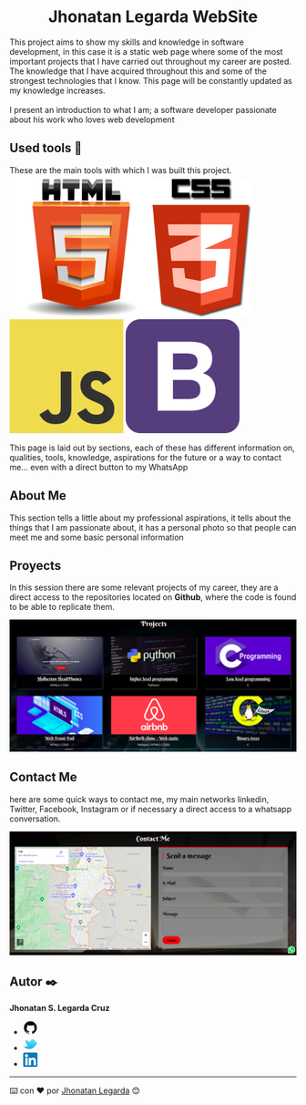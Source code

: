 <h1 align="center">Jhonatan Legarda WebSite</h1>
<p>
    This project aims to show my skills and knowledge in software development, in this case it is a static web page where some of the most important projects that I have carried out throughout my career are posted. The knowledge that I have acquired throughout this and some of the strongest technologies that I know. This page will be constantly updated as my knowledge increases.
    <br><br>
    I present an introduction to what I am; a software developer passionate about his work who loves web development
</p>

## Used tools 🔧
<p>
    These are the main tools with which I was built this project.<br>
    <img src="https://github.com/steven-cruz/steven-cruz.github.io/blob/master/img/html5.png?raw=true" width="250" alt="html5 logo"><img src="https://github.com/steven-cruz/steven-cruz.github.io/blob/master/img/css.png?raw=true" width="175" alt="css logo">  <img src="https://github.com/steven-cruz/steven-cruz.github.io/blob/master/img/js.png?raw=true" width="200" alt="js logo"> <img src="https://raw.githubusercontent.com/steven-cruz/steven-cruz.github.io/ec4e289debae2e30603dca264795fcef35305be8/img/bootstrap.svg" width="200" alt="bootstrap logo">
</p>

<p>
    This page is laid out by sections, each of these has different information on, qualities, tools, knowledge, aspirations for the future or a way to contact me... even with a direct button to my WhatsApp
</p>

## About Me
This section tells a little about my professional aspirations, it tells about the things that I am passionate about, it has a personal photo so that people can meet me and some basic personal information

## Proyects
In this session there are some relevant projects of my career, they are a direct access to the repositories located on <b>Github</b>, where the code is found to be able to replicate them.

<img src="https://github.com/steven-cruz/steven-cruz.github.io/blob/master/img/proyects.png?raw=true">

## Contact Me
here are some quick ways to contact me, my main networks linkedin, Twitter, Facebook, Instagram or if necessary a direct access to a whatsapp conversation.

<img src="https://github.com/steven-cruz/steven-cruz.github.io/blob/master/img/contact_me.png?raw=true">

## Autor ✒️
<strong>Jhonatan S. Legarda Cruz</strong><br>

* <a href="https://github.com/steven-cruz"><img src="https://github.com/steven-cruz/holberton-headphones/blob/master/images/github.png?raw=true" alt="icono github" width="25"></a>
* <a href="https://twitter.com/JhonatanLegarda"><img src="https://github.com/steven-cruz/holberton-headphones/blob/master/images/twitter.png?raw=true" alt="icono twitter" width="25"></a>
* <a href="https://www.linkedin.com/in/jhonatan-legarda/"><img src="https://github.com/steven-cruz/holberton-headphones/blob/master/images/linkeding.png?raw=true" alt="icono linkedIn" width="25"></a>
---
⌨️ con ❤️ por [Jhonatan Legarda](https://twitter.com/JhonatanLegarda) 😊